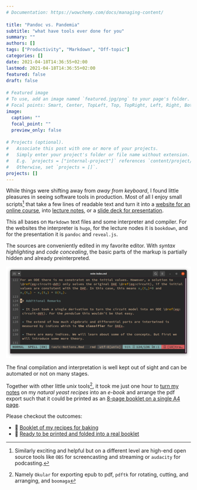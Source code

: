 ```yaml
---
# Documentation: https://wowchemy.com/docs/managing-content/

title: "Pandoc vs. Pandemia"
subtitle: "what have tools ever done for you"
summary: ""
authors: []
tags: ["Productivity", "Markdown", "Off-topic"]
categories: []
date: 2021-04-18T14:36:55+02:00
lastmod: 2021-04-18T14:36:55+02:00
featured: false
draft: false

# Featured image
# To use, add an image named `featured.jpg/png` to your page's folder.
# Focal points: Smart, Center, TopLeft, Top, TopRight, Left, Right, BottomLeft, Bottom, BottomRight.
image:
  caption: ""
  focal_point: ""
  preview_only: false

# Projects (optional).
#   Associate this post with one or more of your projects.
#   Simply enter your project's folder or file name without extension.
#   E.g. `projects = ["internal-project"]` references `content/project/deep-learning/index.md`.
#   Otherwise, set `projects = []`.
projects: []
---
```


While things were shifting away from *away from keyboard*, I found little pleasures in seeing software tools in production. Most of all I enjoy small scripts[^1] that take a few lines of readable text and turn it into a [website for an online course](https://www.janheiland.de/courses/mathe2info-21/), into [lecture notes](https://www.janheiland.de/script-daes/basic-definitions-and-notions.html), or a [slide deck for presentation](http://www.janheiland.de/talk-gpuq/#/title-slide).

This all bases on `Markdown` text files and some interpreter and compiler. For the websites the interpreter is `hugo`, for the lecture nodes it is `bookdown`, and for the presentation it is `pandoc` and `reveal.js`.

The sources are conveniently edited in my favorite editor. With *syntax highlighting* and *code concealing*, the basic parts of the markup is partially hidden and already preinterpreted. 

![screenshot of an editor with markdown support](vim-scsh.png)

The final compilation and interpretation is well kept out of sight and can be automated or not on many stages.

Together with other little *unix* tools[^2], it took me just one hour to [turn my notes](https://github.com/highlando/pandoc-markdown-book-template/blob/master/RUNME.md) on my *natural yeast recipes* into an *e-book* and arrange the pdf export such that it could be printed as an [8-page booklet on a single A4 page](https://www.instructables.com/A-one-sheet-of-paper-booklet/).

Please checkout the outcomes:

 * :orange_book: [Booklet of my recipes for baking](lm.pdf) 
 * :blue_book: [Ready to be printed and folded into a real booklet](ready-for-print.pdf) 


[^1]: Similarly exciting and helpful but on a different level are high-end open source tools like `OBS` for screencasting and streaming or `audacity` for podcasting.
[^2]: Namely `Okular` for exporting epub to pdf, `pdftk` for rotating, cutting, and arranging, and `boomaga` 
